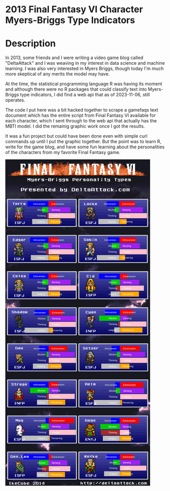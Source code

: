 # 2013 Final Fantasy VI Character Myers-Briggs Type Indicators

# Description
In 2013, some friends and I were writing a video game blog called "DeltaAttack" and I was weaving in my interest in data science and machine learning. I was also very interested in Myers Briggs, though today I'm much more skeptical of any merits the model may have.

At the time, the statistical programming language R was having its moment and although there were no R packages that could classify text into Myers-Briggs type indicators, I did find a web api that as of 2023-11-06, still operates. 

The code I put here was a bit hacked together to scrape a gamefaqs text document which has the entire script from Final Fantasy VI available for each character, which I sent through to the web api that actually has the MBTI model. I did the remainig graphic work once I got the results. 

It was a fun project but could have been done even with simple curl commands up until I put the graphic together. But the point was to learn R, write for the game blog, and have some fun learning about the personalities of the characters from my favorite Final Fantasy game. 

![Final Fantasy VI Infographic](https://github.com/iwyatt/2013_FFVI_MBTI_Analysis/blob/main/2014.01.13%201548%20ffvimbti_infographic.png)